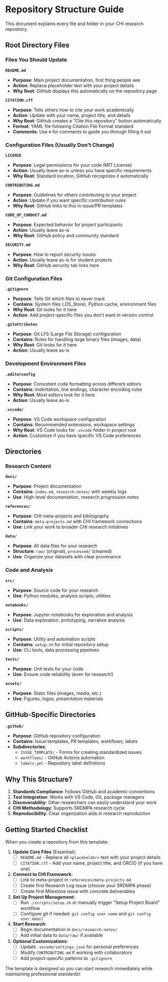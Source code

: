 # Repository Structure Guide

This document explains every file and folder in your CHI research repository.

## Root Directory Files

### Files You Should Update

**`README.md`**
- **Purpose**: Main project documentation, first thing people see
- **Action**: Replace placeholder text with your project details
- **Why Root**: GitHub displays this automatically on the repository page

**`CITATION.cff`** 
- **Purpose**: Tells others how to cite your work academically
- **Action**: Update with your name, project title, and details
- **Why Root**: GitHub creates a "Cite this repository" button automatically
- **Format**: YAML file following Citation File Format standard
- **Comments**: Use `#` for comments to guide you through filling it out

### Configuration Files (Usually Don't Change)

**`LICENSE`**
- **Purpose**: Legal permissions for your code (MIT License)
- **Action**: Usually leave as-is unless you have specific requirements
- **Why Root**: Standard location, GitHub recognizes it automatically

**`CONTRIBUTING.md`**
- **Purpose**: Guidelines for others contributing to your project
- **Action**: Update if you want specific contribution rules
- **Why Root**: GitHub links to this in issue/PR templates

**`CODE_OF_CONDUCT.md`**
- **Purpose**: Expected behavior for project participants
- **Action**: Usually leave as-is
- **Why Root**: GitHub policy and community standard

**`SECURITY.md`**
- **Purpose**: How to report security issues
- **Action**: Usually leave as-is for student projects
- **Why Root**: GitHub security tab links here

### Git Configuration Files

**`.gitignore`**
- **Purpose**: Tells Git which files to never track
- **Contains**: System files (.DS_Store), Python cache, environment files
- **Why Root**: Git looks for it here
- **Action**: Add project-specific files you don't want in version control

**`.gitattributes`**
- **Purpose**: Git LFS (Large File Storage) configuration
- **Contains**: Rules for handling large binary files (images, data)
- **Why Root**: Git looks for it here
- **Action**: Usually leave as-is

### Development Environment Files

**`.editorconfig`**
- **Purpose**: Consistent code formatting across different editors
- **Contains**: Indentation, line endings, character encoding rules
- **Why Root**: Most editors look for it here
- **Action**: Usually leave as-is

**`.vscode/`**
- **Purpose**: VS Code workspace configuration
- **Contains**: Recommended extensions, workspace settings
- **Why Root**: VS Code looks for `.vscode` folder in project root
- **Action**: Customize if you have specific VS Code preferences

## Directories

### Research Content

**`docs/`**
- **Purpose**: Project documentation
- **Contains**: `index.md`, `research-notes/` with weekly logs
- **Use**: High-level documentation, research progression notes

**`references/`**
- **Purpose**: CHI meta-projects and bibliography
- **Contains**: `meta-projects.md` with CHI framework connections
- **Use**: Link your work to broader CHI research initiatives

**`data/`**
- **Purpose**: All data files for your research
- **Structure**: `raw/` (original), `processed/` (cleaned)
- **Use**: Organize your datasets with clear provenance

### Code and Analysis

**`src/`**
- **Purpose**: Source code for your research
- **Use**: Python modules, analysis scripts, utilities

**`notebooks/`**
- **Purpose**: Jupyter notebooks for exploration and analysis
- **Use**: Data exploration, prototyping, narrative analysis

**`scripts/`**
- **Purpose**: Utility and automation scripts
- **Contains**: `setup.sh` for initial repository setup
- **Use**: CLI tools, data processing pipelines

**`tests/`**
- **Purpose**: Unit tests for your code
- **Use**: Ensure code reliability (even for research!)

**`assets/`**
- **Purpose**: Static files (images, media, etc.)
- **Use**: Figures, logos, presentation materials

## GitHub-Specific Directories

**`.github/`**
- **Purpose**: GitHub repository configuration
- **Contains**: Issue templates, PR templates, workflows, labels
- **Subdirectories**:
  - `ISSUE_TEMPLATE/` - Forms for creating standardized issues
  - `workflows/` - GitHub Actions automation
  - `labels.yml` - Repository label definitions

## Why This Structure?

1. **Standards Compliance**: Follows GitHub and academic conventions
2. **Tool Integration**: Works with VS Code, Git, package managers
3. **Discoverability**: Other researchers can easily understand your work
4. **CHI Methodology**: Supports SRDMPA research cycle
5. **Reproducibility**: Clear organization aids in research reproduction

## Getting Started Checklist

When you create a repository from this template:

1. **Update Core Files** (Essential):
   - [ ] `README.md` - Replace all `<placeholder>` text with your project details
   - [ ] `CITATION.cff` - Add your name, project title, and ORCID (if you have one)
   
2. **Connect to CHI Framework**:
   - [ ] Link to meta-project in `references/meta-projects.md`
   - [ ] Create first Research Log issue (choose your SRDMPA phase)
   - [ ] Create first Milestone issue with concrete deliverables
   
3. **Set Up Project Management**:
   - [ ] Run `./scripts/setup.sh` or manually trigger "Setup Project Board" workflow
   - [ ] Configure git if needed: `git config user.name` and `git config user.email`
   
4. **Start Research**:
   - [ ] Begin documentation in `docs/research-notes/`
   - [ ] Add initial data to `data/raw/` if available
   
5. **Optional Customizations**:
   - [ ] Update `.vscode/settings.json` for personal preferences
   - [ ] Modify `CONTRIBUTING.md` if working with collaborators
   - [ ] Add project-specific patterns to `.gitignore`

The template is designed so you can start research immediately while maintaining professional standards!